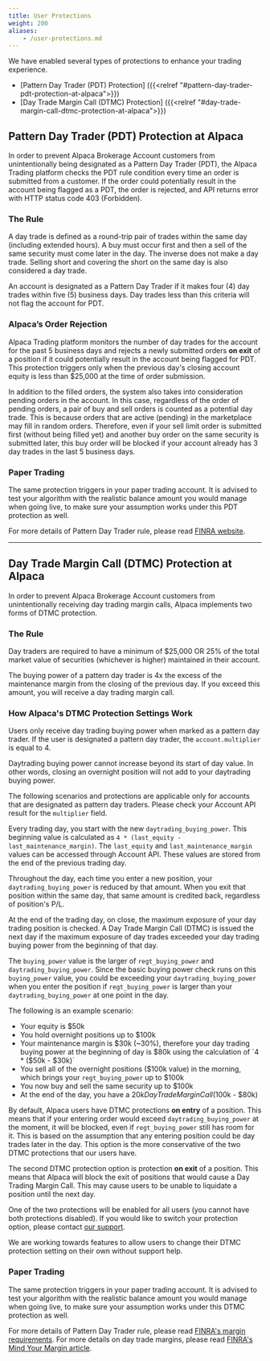 ```yaml
---
title: User Protections
weight: 200
aliases:
    - /user-protections.md
---
```


We have enabled several types of protections to enhance your trading experience.

* [Pattern Day Trader (PDT) Protection] ({{<relref "#pattern-day-trader-pdt-protection-at-alpaca">}})
* [Day Trade Margin Call (DTMC) Protection] ({{<relref "#day-trade-margin-call-dtmc-protection-at-alpaca">}})

## Pattern Day Trader (PDT) Protection at Alpaca
In order to prevent Alpaca Brokerage Account customers from unintentionally being
designated as a Pattern Day Trader (PDT), the Alpaca Trading platform checks the PDT
rule condition every time an order is submitted from a customer. If the order could potentially
result in the account being flagged as a PDT, the order is rejected, and API
returns error with HTTP status code 403 (Forbidden).

### The Rule
A day trade is defined as a round-trip pair of trades within the same day (including extended hours). A
buy must occur first and then a sell of the same security must come later
in the day. The inverse does not make a day trade. Selling short and
covering the short on the same day is also considered a day trade.

An account is designated as a Pattern Day Trader if it makes four (4) day
trades within five (5) business days. Day trades less than this criteria
will not flag the account for PDT.

### Alpaca’s Order Rejection
Alpaca Trading platform monitors the number of day trades for the account
for the past 5 business days and rejects a newly submitted orders **on exit** of a position if it
could potentially result in the account being flagged for PDT. This
protection triggers only when the previous day's closing account equity is less than $25,000 at
the time of order submission.

In addition to the filled orders, the system also takes into
consideration pending orders in the account. In this case, regardless of
the order of pending orders, a pair of buy and sell orders is counted as
a potential day trade. This is because orders that are active (pending)
in the marketplace may fill in random orders. Therefore, even if your
sell limit order is submitted first (without being filled yet) and
another buy order on the same security is submitted later, this buy
order will be blocked if your account already has 3 day trades in
the last 5 business days.

### Paper Trading
The same protection triggers in your paper trading account. It is
advised to test your algorithm with the realistic balance amount you
would manage when going live, to make sure your assumption works under
this PDT protection as well.

For more details of Pattern Day Trader rule, please read
[FINRA website](http://www.finra.org/investors/day-trading-margin-requirements-know-rules).

---

## Day Trade Margin Call (DTMC) Protection at Alpaca
In order to prevent Alpaca Brokerage Account customers from unintentionally receiving day
trading margin calls, Alpaca implements two forms of DTMC protection.


### The Rule
Day traders are required to have a minimum of $25,000 OR 25% of the total market value of securities (whichever is higher) maintained in their account.

The buying power of a pattern day trader is 4x the excess of the maintenance margin from the closing of the previous day. If you exceed this amount, you will receive a day trading margin call.

### How Alpaca's DTMC Protection Settings Work
Users only receive day trading buying power when marked as a pattern day trader. If the user is designated a
pattern day trader, the `account.multiplier` is equal to 4.

Daytrading buying power cannot increase beyond its start of day value. In other words, closing an overnight position will not add to your daytrading buying power.

The following scenarios and protections are applicable only for accounts that are designated as pattern day traders.
Please check your Account API result for the `multiplier` field.

Every trading day, you start with the new `daytrading_buying_power`. This beginning value is
calculated as `4 * (last_equity - last_maintenance_margin)`. The `last_equity` and `last_maintenance_margin` values
can be accessed through Account API. These values are stored from the end of the previous trading day.

Throughout the day, each time you enter a new position, your `daytrading_buying_power` is reduced by that amount. When you exit
that position within the same day, that same amount is credited back, regardless of position's P/L.

At the end of the trading day, on close, the maximum exposure of your day trading position is checked. A Day Trade Margin Call (DTMC) is
issued the next day if the maximum exposure of day trades exceeded your day trading buying power from the beginning of that day.

The `buying_power` value is the larger of `regt_buying_power` and `daytrading_buying_power`. Since
the basic buying power check runs on this `buying_power` value, you could be exceeding your `daytrading_buying_power`
when you enter the position if `regt_buying_power` is larger than your `daytrading_buying_power` at one point in the day.

The following is an example scenario:

- Your equity is $50k
- You hold overnight positions up to $100k
- Your maintenance margin is $30k (~30%), therefore your day trading buying power at the beginning of day is $80k using the calculation of `4 * ($50k - $30k)`
- You sell all of the overnight positions ($100k value) in the morning, which brings your `regt_buying_power` up to $100k
- You now buy and sell the same security up to $100k
- At the end of the day, you have a $20k Day Trade Margin Call ($100k - $80k)

By default, Alpaca users have DTMC protections **on entry** of a position. This means that if
your entering order would exceed `daytrading_buying_power` at the moment, it will be blocked, even if
`regt_buying_power` still has room for it. This is based on the assumption that any entering position
could be day trades later in the day.
This option is the more conservative of the two DTMC protections that our users have.

The second DTMC protection option is protection **on exit** of a position. This means that Alpaca will block
the exit of positions that would cause a Day Trading Margin Call. This may cause users to be unable to liquidate a position until the next day.

One of the two protections will be enabled for all users (you cannot have both protections disabled). If you would like to switch your protection option, please contact [our support](https://support.alpaca.markets/hc/en-us/requests/new).

We are working towards features to allow users to change their DTMC protection setting on their own without support help.


### Paper Trading
The same protection triggers in your paper trading account. It is
advised to test your algorithm with the realistic balance amount you
would manage when going live, to make sure your assumption works under
this DTMC protection as well.

For more details of Pattern Day Trader rule, please read
[FINRA's margin requirements](http://www.finra.org/investors/day-trading-margin-requirements-know-rules).
For more details on day trade margins, please read [FINRA's Mind Your Margin article](https://www.finra.org/investors/day-trading).
